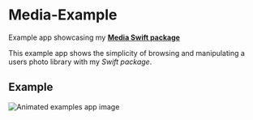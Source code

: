 # Media-Example

Example app showcasing my [**Media Swift package**](https://github.com/crelies/Media)

This example app shows the simplicity of browsing and manipulating a users photo library with my *Swift package*.

## Example

![Animated examples app image](https://github.com/crelies/Media/Example/blob/dev/example.gif)

